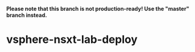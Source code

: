 **Please note that this branch is not production-ready! Use the "master" branch instead.**

# vsphere-nsxt-lab-deploy
